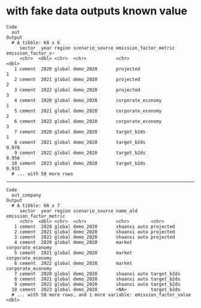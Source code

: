 # with fake data outputs known value

    Code
      out
    Output
      # A tibble: 68 x 6
         sector  year region scenario_source emission_factor_metric emission_factor_v~
         <chr>  <dbl> <chr>  <chr>           <chr>                               <dbl>
       1 cement  2020 global demo_2020       projected                           1    
       2 cement  2021 global demo_2020       projected                           2    
       3 cement  2022 global demo_2020       projected                           3    
       4 cement  2020 global demo_2020       corporate_economy                   1    
       5 cement  2021 global demo_2020       corporate_economy                   2    
       6 cement  2022 global demo_2020       corporate_economy                   3    
       7 cement  2020 global demo_2020       target_b2ds                         1    
       8 cement  2021 global demo_2020       target_b2ds                         0.978
       9 cement  2022 global demo_2020       target_b2ds                         0.956
      10 cement  2023 global demo_2020       target_b2ds                         0.933
      # ... with 58 more rows

---

    Code
      out_company
    Output
      # A tibble: 68 x 7
         sector  year region scenario_source name_ald     emission_factor_metric
         <chr>  <dbl> <chr>  <chr>           <chr>        <chr>                 
       1 cement  2020 global demo_2020       shaanxi auto projected             
       2 cement  2021 global demo_2020       shaanxi auto projected             
       3 cement  2022 global demo_2020       shaanxi auto projected             
       4 cement  2020 global demo_2020       market       corporate_economy     
       5 cement  2021 global demo_2020       market       corporate_economy     
       6 cement  2022 global demo_2020       market       corporate_economy     
       7 cement  2020 global demo_2020       shaanxi auto target_b2ds           
       8 cement  2021 global demo_2020       shaanxi auto target_b2ds           
       9 cement  2022 global demo_2020       shaanxi auto target_b2ds           
      10 cement  2023 global demo_2020       <NA>         target_b2ds           
      # ... with 58 more rows, and 1 more variable: emission_factor_value <dbl>


